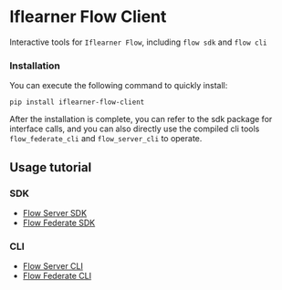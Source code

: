 # Iflearner Flow Client
Interactive tools for `Iflearner Flow`, including `flow sdk` and `flow cli`

### Installation
You can execute the following command to quickly install:
```shell
pip install iflearner-flow-client
```
After the installation is complete, you can refer to the sdk package for interface calls,
and you can also directly use the compiled cli tools `flow_federate_cli` and `flow_server_cli` to operate.

## Usage tutorial
### SDK
- [Flow Server SDK](https://iflytek.github.io/iflearner-flow/api/flow_server_sdk)
- [Flow Federate SDK](https://iflytek.github.io/iflearner-flow/api/flow_federate_sdk)

### CLI
- [Flow Server CLI](https://iflytek.github.io/iflearner-flow/api/flow_server_cli)
- [Flow Federate CLI](https://iflytek.github.io/iflearner-flow/api/flow_federate_cli)